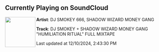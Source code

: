 ## Currently Playing on SoundCloud

[<img align="left" width="100" src="https://i1.sndcdn.com/artworks-d5GEsJSE6dYn6JJE-naa4eg-t500x500.png">](https://soundcloud.com/smoke-gang-beatz/dj-smokey-shadow-wizard-money-gang-humiliation-ritual-full-mixtape)

**Artist**: DJ SMOKEY 666, SHADOW WIZARD MONEY GANG 

**Track**: DJ SMOKEY + SHADOW WIZARD MONEY GANG "HUMILIATION RITUAL" FULL MIXTAPE

Last updated at 12/10/2024, 2:43:30 PM
